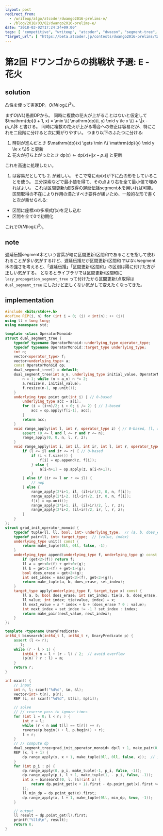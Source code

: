 ```yaml
---
layout: post
redirect_from:
  - /writeup/algo/atcoder/dwango2016-prelims-e/
  - /blog/2018/03/02/dwango2016-prelims-e/
date: "2018-03-02T17:24:24+09:00"
tags: [ "competitive", "writeup", "atcoder", "dwacon", "segment-tree", "dp", "inline-dp", "lazy-propagation", "binary-search" ]
"target_url": [ "https://beta.atcoder.jp/contests/dwango2016-prelims/tasks/dwango2016qual_e" ]
---
```


# 第2回 ドワンゴからの挑戦状 予選: E - 花火

## solution

凸性を使って実家DP。$O(N (\log L)^2)$。

まず$O(NL)$愚直DPから。
同時に複数の花火が上がることはないと仮定して $\mathrm{dp}(i + 1, x) = \min \\{ \mathrm{dp}(i, y) \mid y \le x \\} + \|x - p\_i\|$ と書ける。
同時に複数の花火が上がる場合への修正は容易だが、特にこれを二段階に分けると次に繋がりやすい。
つまり以下のふたつに分ける:

1.  時刻が進んだとき $\mathrm{dp}(x) \gets \min \\{ \mathrm{dp}(y) \mid y \le x \\}$ と更新
2.  花火が打ち上がったとき $\mathrm{dp}(x) \gets \mathrm{dp}(x) + \|x - p\_i\|$ と更新

これを高速に処理したい。
1. は容易だとしても 2. が難しい。
そこで常に$\mathrm{dp}(x)$が下に凸の形をしていることを使う。
三分探索などで最小値を得て、その点より右を全て最小値で埋めればよい。
これは区間更新/点取得の遅延伝播segment木を用いれば可能。
区間取得の不在により作用の満たすべき要件が緩いため、一般的な形で書くと次が乗せられる:

-   区間に座標$x$の多項式$f(x)$を足し込む
-   区間を全て$0$で初期化

これで$O(N (\log L)^2)$。

## note

遅延伝播segment木という言葉が暗に区間更新/区間和であることを指して使われることが多い気がするけど、遅延伝播だが区間更新/区間和*ではない*segment木の強さを考えると、「遅延伝播」「区間更新/区間和」の区別は陽に付けた方が正しい気がする。
となるとライブラリでは区間更新/区間和に `lazy_propagation_segment_tree` って付けたから区間更新/点取得は `dual_segment_tree` にしたけど正しくない気がして変えたくなってきた。

## implementation

``` c++
#include <bits/stdc++.h>
#define REP(i, n) for (int i = 0; (i) < int(n); ++ (i))
using ll = long long;
using namespace std;

template <class OperatorMonoid>
struct dual_segment_tree {
    typedef typename OperatorMonoid::underlying_type operator_type;
    typedef typename OperatorMonoid::target_type underlying_type;
    int n;
    vector<operator_type> f;
    vector<underlying_type> a;
    const OperatorMonoid op;
    dual_segment_tree() = default;
    dual_segment_tree(int a_n, underlying_type initial_value, OperatorMonoid const & a_op = OperatorMonoid()) : op(a_op) {
        n = 1; while (n < a_n) n *= 2;
        a.resize(n, initial_value);
        f.resize(n-1, op.unit());
    }
    underlying_type point_get(int i) { // 0-based
        underlying_type acc = a[i];
        for (i = (i+n)/2; i > 0; i /= 2) { // 1-based
            acc = op.apply(f[i-1], acc);
        }
        return acc;
    }
    void range_apply(int l, int r, operator_type z) { // 0-based, [l, r)
        assert (0 <= l and l <= r and r <= n);
        range_apply(0, 0, n, l, r, z);
    }
    void range_apply(int i, int il, int ir, int l, int r, operator_type z) {
        if (l <= il and ir <= r) { // 0-based
            if (i < f.size()) {
                f[i] = op.append(z, f[i]);
            } else {
                a[i-n+1] = op.apply(z, a[i-n+1]);
            }
        } else if (ir <= l or r <= il) {
            // nop
        } else {
            range_apply(2*i+1, il, (il+ir)/2, 0, n, f[i]);
            range_apply(2*i+2, (il+ir)/2, ir, 0, n, f[i]);
            f[i] = op.unit();
            range_apply(2*i+1, il, (il+ir)/2, l, r, z);
            range_apply(2*i+2, (il+ir)/2, ir, l, r, z);
        }
    }
};
struct grad_init_operator_monoid {
    typedef tuple<ll, ll, bool, int> underlying_type;  // (a, b, does_erase, set_index), add a * index + b
    typedef pair<ll, int> target_type;  // (value, index)
    underlying_type unit() const {
        return make_tuple(0ll, 0ll, false, -1);
    }
    underlying_type append(underlying_type f, underlying_type g) const {
        if (get<2>(f)) return f;
        ll a = get<0>(f) + get<0>(g);
        ll b = get<1>(f) + get<1>(g);
        bool does_erase = get<2>(g);
        int set_index = max(get<3>(f), get<3>(g));
        return make_tuple(a, b, does_erase, set_index);
    }
    target_type apply(underlying_type f, target_type x) const {
        ll a, b; bool does_erase; int set_index; tie(a, b, does_erase, set_index) = f;
        ll value; int index; tie(value, index) = x;
        ll next_value = a * index + b + (does_erase ? 0 : value);
        int next_index = set_index != -1 ? set_index : index;
        return make_pair(next_value, next_index);
    }
};

template <typename UnaryPredicate>
int64_t binsearch(int64_t l, int64_t r, UnaryPredicate p) {
    assert (l <= r);
    -- l;
    while (r - l > 1) {
        int64_t m = l + (r - l) / 2;  // avoid overflow
        (p(m) ? r : l) = m;
    }
    return r;
}

int main() {
    // input
    int n, l; scanf("%d%d", &n, &l);
    vector<int> t(n), p(n);
    REP (i, n) scanf("%d%d", &t[i], &p[i]);

    // solve
    // // reverse poss to ignore times
    for (int l = 0; l < n; ) {
        int r = l;
        while (r < n and t[l] == t[r]) ++ r;
        reverse(p.begin() + l, p.begin() + r);
        l = r;
    }
    // // compute dp
    dual_segment_tree<grad_init_operator_monoid> dp(l + 1, make_pair(0, -1));
    REP (x, l + 1) {
        dp.range_apply(x, x + 1, make_tuple(0ll, 0ll, false, x));  // init
    }
    for (int p_i : p) {
        dp.range_apply(0, p_i, make_tuple(-1, p_i, false, -1));
        dp.range_apply(p_i, l + 1, make_tuple(1, - p_i, false, -1));
        int x = binsearch(0, l, [&](int x) {
            return dp.point_get(x + 1).first - dp.point_get(x).first >= 0;
        });
        ll min_dp = dp.point_get(x).first;
        dp.range_apply(x, l + 1, make_tuple(0ll, min_dp, true, -1));
    }

    // output
    ll result = dp.point_get(l).first;
    printf("%lld\n", result);
    return 0;
}
```
